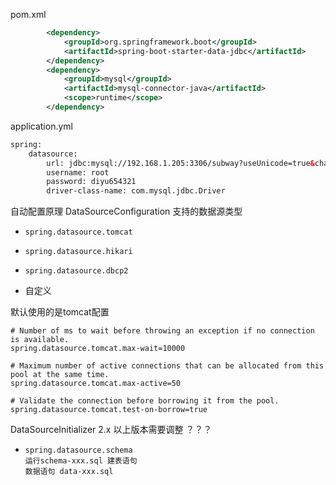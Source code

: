 pom.xml
```xml
        <dependency>
            <groupId>org.springframework.boot</groupId>
            <artifactId>spring-boot-starter-data-jdbc</artifactId>
        </dependency>
        <dependency>
            <groupId>mysql</groupId>
            <artifactId>mysql-connector-java</artifactId>
            <scope>runtime</scope>
        </dependency>
```
application.yml
```xml
spring:
    datasource:
        url: jdbc:mysql://192.168.1.205:3306/subway?useUnicode=true&characterEncoding=utf-8&useSSL=true&serverTimezone=UTC
        username: root
        password: diyu654321
        driver-class-name: com.mysql.jdbc.Driver
```
自动配置原理
DataSourceConfiguration 支持的数据源类型

+ ```
  spring.datasource.tomcat
  ```

+ ```
  spring.datasource.hikari
  ```

+ ```
  spring.datasource.dbcp2
  ```

+ 自定义

默认使用的是tomcat配置

```prope
# Number of ms to wait before throwing an exception if no connection is available.
spring.datasource.tomcat.max-wait=10000

# Maximum number of active connections that can be allocated from this pool at the same time.
spring.datasource.tomcat.max-active=50

# Validate the connection before borrowing it from the pool.
spring.datasource.tomcat.test-on-borrow=true
```





DataSourceInitializer 2.x 以上版本需要调整 ？？？

+ ```
  spring.datasource.schema
  运行schema-xxx.sql 建表语句
  数据语句 data-xxx.sql
  ```
